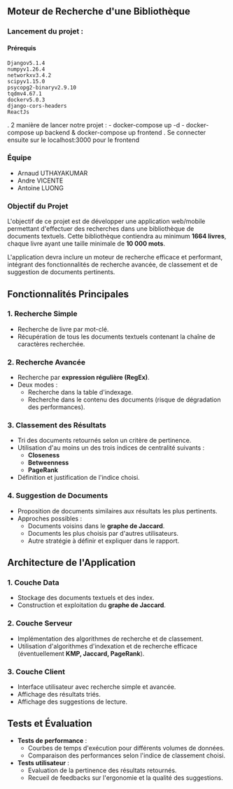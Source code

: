 ## Moteur de Recherche d'une Bibliothèque

### Lancement du projet : 
  #### Prérequis
    Djangov5.1.4
    numpyv1.26.4
    networkxv3.4.2
    scipyv1.15.0
    psycopg2-binaryv2.9.10
    tqdmv4.67.1
    dockerv5.0.3
    django-cors-headers
    ReactJs

  . 2 manière de lancer notre projet : 
    - docker-compose up -d
    - docker-compose up backend & docker-compose up frontend
  . Se connecter ensuite sur le localhost:3000 pour le frontend 

### Équipe
- Arnaud UTHAYAKUMAR
- Andre VICENTE
- Antoine LUONG

### Objectif du Projet
L'objectif de ce projet est de développer une application web/mobile permettant d'effectuer des recherches dans une bibliothèque de documents textuels. Cette bibliothèque contiendra au minimum **1664 livres**, chaque livre ayant une taille minimale de **10 000 mots**.

L'application devra inclure un moteur de recherche efficace et performant, intégrant des fonctionnalités de recherche avancée, de classement et de suggestion de documents pertinents.

## Fonctionnalités Principales

### 1. Recherche Simple
- Recherche de livre par mot-clé.
- Récupération de tous les documents textuels contenant la chaîne de caractères recherchée.

### 2. Recherche Avancée
- Recherche par **expression régulière (RegEx)**.
- Deux modes :
  - Recherche dans la table d'indexage.
  - Recherche dans le contenu des documents (risque de dégradation des performances).

### 3. Classement des Résultats
- Tri des documents retournés selon un critère de pertinence.
- Utilisation d'au moins un des trois indices de centralité suivants :
  - **Closeness**
  - **Betweenness**
  - **PageRank**
- Définition et justification de l'indice choisi.

### 4. Suggestion de Documents
- Proposition de documents similaires aux résultats les plus pertinents.
- Approches possibles :
  - Documents voisins dans le **graphe de Jaccard**.
  - Documents les plus choisis par d'autres utilisateurs.
  - Autre stratégie à définir et expliquer dans le rapport.

## Architecture de l'Application
### 1. Couche Data
- Stockage des documents textuels et des index.
- Construction et exploitation du **graphe de Jaccard**.

### 2. Couche Serveur
- Implémentation des algorithmes de recherche et de classement.
- Utilisation d'algorithmes d'indexation et de recherche efficace (éventuellement **KMP, Jaccard, PageRank**).

### 3. Couche Client
- Interface utilisateur avec recherche simple et avancée.
- Affichage des résultats triés.
- Affichage des suggestions de lecture.

## Tests et Évaluation
- **Tests de performance** :
  - Courbes de temps d'exécution pour différents volumes de données.
  - Comparaison des performances selon l'indice de classement choisi.
- **Tests utilisateur** :
  - Evaluation de la pertinence des résultats retournés.
  - Recueil de feedbacks sur l'ergonomie et la qualité des suggestions.
